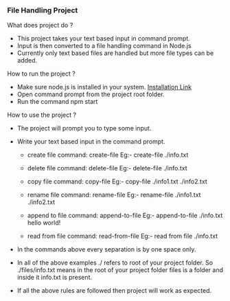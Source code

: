 ### File Handling Project
What does project do ?
- This project takes your text based input in command prompt.
- Input is then converted to a file handling command in Node.js
- Currently only text based files are handled but more file types can be added.

How to run the project ?
- Make sure node.js is installed in your system. <a href="https://nodejs.org/en/download/prebuilt-installer" target="_blank">Installation Link</a>
- Open command prompt from the project root folder.
- Run the command npm start

How to use the project ?
- The project will prompt you to type some input.

- Write your text based input in the command prompt.

    - create file command:
        create-file <file-path>
        Eg:- create-file ./info.txt

    - delete file command:
        delete-file <file-path>
        Eg:- delete-file ./info.txt

    - copy file command:
        copy-file <source-file-path> <destination-file-path>
        Eg:- copy-file ./info1.txt ./info2.txt

    - rename file command:
        rename-file <file-path-with-old-name> <file-path-with-new-name>
        Eg:- rename-file ./info1.txt ./info2.txt 

    - append to file command:
        append-to-file <file-path> <some-content>
        Eg:- append-to-file ./info.txt hello world! 
    
    - read from file command:
        read-from-file <file-path>
        Eg:- read from file ./info.txt

- In the commands above every separation is by one space only.

- In all of the above examples ./ refers to root of your project folder. So ./files/info.txt means in the root of your project folder files is a folder and inside it info.txt is present.

- If all the above rules are followed then project will work as expected.


